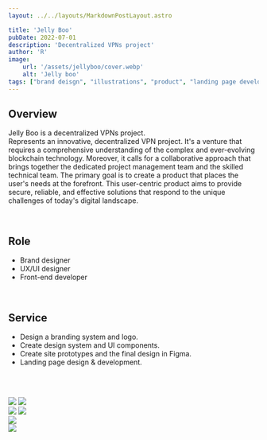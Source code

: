 ```yaml
---
layout: ../../layouts/MarkdownPostLayout.astro

title: 'Jelly Boo'
pubDate: 2022-07-01
description: 'Decentralized VPNs project'
author: 'R'
image:
    url: '/assets/jellyboo/cover.webp'
    alt: 'Jelly boo'
tags: ["brand deisgn", "illustrations", "product", "landing page development"]
---
```



## Overview
Jelly Boo is a decentralized VPNs project.<br>
Represents an innovative, decentralized VPN project. It's a venture that requires a comprehensive understanding of the complex and ever-evolving blockchain technology. Moreover, it calls for a collaborative approach that brings together the dedicated project management team and the skilled technical team. The primary goal is to create a product that places the user's needs at the forefront. This user-centric product aims to provide secure, reliable, and effective solutions that respond to the unique challenges of today's digital landscape.

<br>

## Role
<ul class="pl-8 marker:text-slate-400 dark:marker:text-neutral-500">
   <li class="mb-3">Brand designer</li>
   <li class="mb-3">UX/UI designer</li>
   <li class="mb-3">Front-end developer</li>
</ul>

<br>

## Service
<ul class="pl-8 marker:text-slate-400 dark:marker:text-neutral-500">
   <li class="mb-3">Design a branding system and logo.</li>
   <li class="mb-3">Create design system and UI components.</li>
   <li class="mb-3">Create site prototypes and the final design in Figma.</li>
   <li class="mb-3">Landing page design & development.</li>
</ul>

<br><br>

<div class="flex justify-start items-start w-full gap-2">
    <Image class="w-1/2 object-contain" src="/assets/jellyboo/jellyboo-1.webp" />
    <Image class="w-1/2 object-contain" src="/assets/jellyboo/jellyboo-2.webp" />
</div>

<div class="flex justify-start items-start w-full gap-2">
    <Image class="w-1/2 object-contain" src="/assets/jellyboo/jellyboo-3.webp" />
    <Image class="w-1/2 object-contain" src="/assets/jellyboo/jellyboo-4.webp" />
</div>

<div class="flex justify-start items-start w-full gap-2">
    <Image class="w-full object-contain" src="/assets/jellyboo/jellyboo-5.webp" />
</div>
<div class="flex justify-start items-start w-full gap-2">
    <Image class="w-full object-contain" src="/assets/jellyboo/jellyboo-6.webp" />
</div>